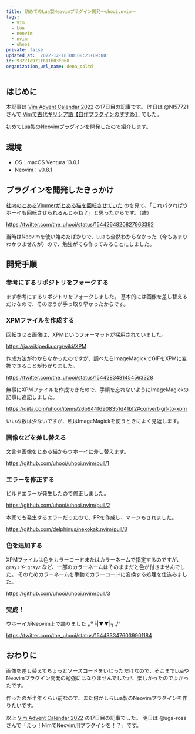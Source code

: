 ```yaml
---
title: 初めてのLua製Neovimプラグイン開発〜uhooi.nvim〜
tags:
  - Vim
  - Lua
  - neovim
  - nvim
  - uhooi
private: false
updated_at: '2022-12-18T00:08:21+09:00'
id: 9327fe971fb11b03f068
organization_url_name: dena_coltd
---
```

## はじめに

本記事は [Vim Advent Calendar 2022](https://qiita.com/advent-calendar/2022/vim) の17日目の記事です。
昨日は @NI57721 さんで [Vimで古代ギリシア語【自作プラグインのすすめ】](https://qiita.com/NI57721/items/06fc78227faaea9bce90) でした。

初めてLua製のNeovimプラグインを開発したので紹介します。

## 環境

- OS：macOS Ventura 13.0.1
- Neovim：v0.8.1

## プラグインを開発したきっかけ

[社内のとあるVimmerがとある猫を回転させていた](https://github.com/delphinus/nekokak.nvim) のを見て、「これパクればウホーイも回転させられるんじゃね？」と思ったからです。（雑）

https://twitter.com/the_uhooi/status/1544264820827963392

当時はNeovimを使い始めたばかりで、Luaも全然わからなかった（今もあまりわかりませんが）ので、勉強がてら作ってみることにしました。

## 開発手順

### 参考にするリポジトリをフォークする

まず参考にするリポジトリをフォークしました。
基本的には画像を差し替えるだけなので、そのほうが手っ取り早かったからです。

### XPMファイルを作成する

回転させる画像は、XPMというフォーマットが採用されていました。

https://ja.wikipedia.org/wiki/XPM

作成方法がわからなかったのですが、調べたらImageMagickでGIFをXPMに変換できることがわかりました。

https://twitter.com/the_uhooi/status/1544283481454563328

無事にXPMファイルを作成できたので、手順を忘れないようにImageMagickの記事に追記しました。

https://qiita.com/uhooi/items/26b944f6908351d41bf2#convert-gif-to-xpm

いいね数は少ないですが、私はImageMagickを使うときによく見返します。

### 画像などを差し替える

文言や画像をとある猫からウホーイに差し替えます。

https://github.com/uhooi/uhooi.nvim/pull/1

### エラーを修正する

ビルドエラーが発生したので修正しました。

https://github.com/uhooi/uhooi.nvim/pull/2

本家でも発生するエラーだったので、PRを作成し、マージもされました。

https://github.com/delphinus/nekokak.nvim/pull/8

### 色を追加する

XPMファイルは色をカラーコードまたはカラーネームで指定するのですが、 `gray1` や `gray2` など、一部のカラーネームはそのままだと色が付きませんでした。
そのためカラーネームを手動でカラーコードに変換する処理を仕込みました。

https://github.com/uhooi/uhooi.nvim/pull/3

### 完成！

ウホーイがNeovim上で踊りました ₍₍⁽⁽└|▼▼|┐₎₎⁾⁾

https://twitter.com/the_uhooi/status/1544333476039901184

## おわりに

画像を差し替えてちょっとソースコードをいじっただけなので、そこまでLuaやNeovimプラグイン開発の勉強にはなりませんでしたが、楽しかったのでよかったです。

作ったのが半年くらい前なので、また何かしらLua製のNeovimプラグインを作りたいです。

以上 [Vim Advent Calendar 2022](https://qiita.com/advent-calendar/2022/vim) の17日目の記事でした。
明日は @uga-rosa さんで「えっ！NimでNeovim用プラグインを！？」です。
